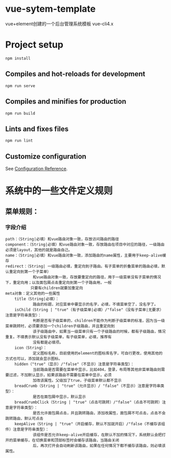 # vue-sytem-template
vue+element创建的一个后台管理系统模板
vue-cli4.x

# Project setup
```
npm install
```

## Compiles and hot-reloads for development
```
npm run serve
```

## Compiles and minifies for production
```
npm run build
```

## Lints and fixes files
```
npm run lint
```

## Customize configuration
See [Configuration Reference](https://cli.vuejs.org/config/).



# 系统中的一些文件定义规则
## 菜单规则：
### 字段介绍
    path：（String|必填）和vue路由对象一致，存放访问路由的路径
    component：（String|必填）和vue路由对象一致，存放路由在项目中对应的路径，一级路由必须是layout，其他的就是路由自己。
    name：（String|必填）和vue路由对象一致，添加路由的name属性，主要用于keep-alive缓存
    redirect：（String| 一级路由必填，重定向到子路由。有子菜单的折叠菜单的路由必填，默认重定向到第一个子菜单）
                和vue路由对象一致，存放要重定向的路径，用于一级菜单没有子菜单的情况下，重定向用；以及面包屑点击重定向到第一个子路由用，一般
               只要有children就要加重定向
    meta对象：定义其他的一些属性
        title（String|必填）：
                路由的标题，对应菜单中要显示的名字，必填，不填菜单空了，没名字了。
        isChild（String | "true"（有子级菜单|必填）/"false"（没有子菜单|无要求）注意是字符串类型）：
                判断是否有子级菜单的，children不能作为判断子级菜单的标准，因为当一级菜单跳转时，必须要添加一个children子级路由，并且重定向到
                该子级路由中，如果当一级菜单只有一个子级路由的时候，都有子级路由，情况重复。不填表示默认没有子级菜单，有子级菜单，必填，推荐有
                没有都是必填项。
        icon（String）：
                定义图标名称，目前使用的element的图标库名字，可自行更改，使用其他的方式也可以，添加就会显示图标。
        hidden（"true"（显示）/"false"（不显示）注意是字符串类型）：
                当前路由是否需要在菜单中显示，比如404，登录，布局等其他非菜单路由则需要过滤，不加默认显示，如果该路由不需要在菜单中显示，必须
                加改该属性。父级加了true，子级菜单默认都不显示
        breadCrumb（String | "true"（允许显示）/ "false"（不显示）注意是字符串类型）：
                是否在面包屑中显示，默认显示
        breadCrumbClick（String | "true"（点击可跳转）/"false"（点击不可跳转）注意是字符串类型）：
                是否允许面包屑点击，并且跳转路由，添加改属性，面包屑不可点击，点击不会跳转路由，默认可点击
        keepAlive（String | "true"（开启缓存，默认不加就开启）/"false（不缓存该组件）注意是字符串类型）：
                该组件是否允许keep-alive开启缓存，在默认不加的情况下，系统默认会把打开的菜单缓存，在切换菜单和顶部标签时会缓存该路由，当路由关闭
                后，再次打开会自动刷新该路由，如果在任何情况下都不缓存该路由，则必填该属性。

            

